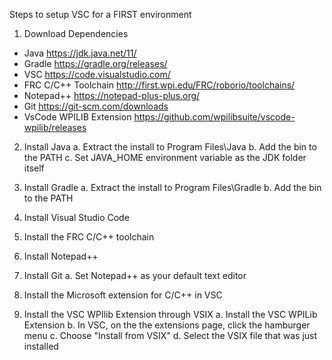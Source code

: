 Steps to setup VSC for a FIRST environment

1. Download Dependencies
 - Java https://jdk.java.net/11/
 - Gradle https://gradle.org/releases/
 - VSC https://code.visualstudio.com/
 - FRC C/C++ Toolchain http://first.wpi.edu/FRC/roborio/toolchains/
 - Notepad++ https://notepad-plus-plus.org/
 - Git https://git-scm.com/downloads
 - VsCode WPILIB Extension https://github.com/wpilibsuite/vscode-wpilib/releases
 
2. Install Java 
   a. Extract the install to Program Files\Java
   b. Add the bin to the PATH
   c. Set JAVA_HOME environment variable as the JDK folder itself
   
3. Install Gradle
   a. Extract the install to Program Files\Gradle
   b. Add the bin to the PATH
   
4. Install Visual Studio Code

5. Install the FRC C/C++ toolchain

6. Install Notepad++

7. Install Git
   a. Set Notepad++ as your default text editor
   
8. Install the Microsoft extension for C/C++ in VSC

9. Install the VSC WPIlib Extension through VSIX
   a. Install the VSC WPILib Extension
   b. In VSC, on the the extensions page, click the hamburger menu
   c. Choose "Install from VSIX"
   d. Select the VSIX file that was just installed
   
